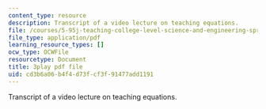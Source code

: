 ```yaml
---
content_type: resource
description: Transcript of a video lecture on teaching equations.
file: /courses/5-95j-teaching-college-level-science-and-engineering-spring-2009/cd3b6a06b4f4d73fcf3f91477add1191_wy-LqFDwMuM.pdf
file_type: application/pdf
learning_resource_types: []
ocw_type: OCWFile
resourcetype: Document
title: 3play pdf file
uid: cd3b6a06-b4f4-d73f-cf3f-91477add1191
---
```

Transcript of a video lecture on teaching equations.

